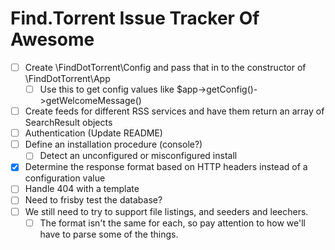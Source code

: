 Find.Torrent Issue Tracker Of Awesome
=====================================

- [ ] Create \FindDotTorrent\Config and pass that in to the constructor of \FindDotTorrent\App
    - [ ] Use this to get config values like $app->getConfig()->getWelcomeMessage()
- [ ] Create feeds for different RSS services and have them return an array of SearchResult objects
- [ ] Authentication (Update README)
- [ ] Define an installation procedure (console?)
    - [ ] Detect an unconfigured or misconfigured install
- [x] Determine the response format based on HTTP headers instead of a configuration value
- [ ] Handle 404 with a template
- [ ] Need to frisby test the database?
- [ ] We still need to try to support file listings, and seeders and leechers.
    - [ ] The format isn't the same for each, so pay attention to how we'll have to parse some of the things.
